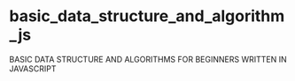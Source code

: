 # basic_data_structure_and_algorithm_js 
BASIC DATA STRUCTURE AND ALGORITHMS FOR BEGINNERS WRITTEN IN JAVASCRIPT
